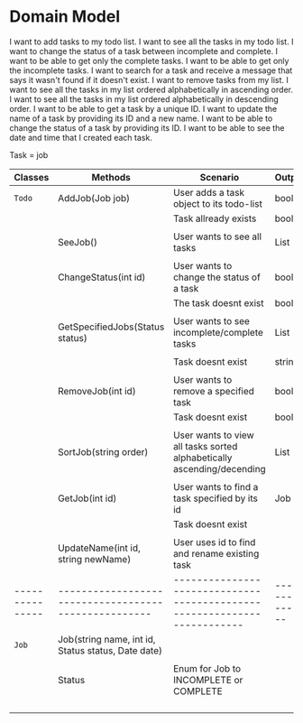 # Domain Model 
I want to add tasks to my todo list.
I want to see all the tasks in my todo list.
I want to change the status of a task between incomplete and complete.
I want to be able to get only the complete tasks.
I want to be able to get only the incomplete tasks.
I want to search for a task and receive a message that says it wasn't found if it doesn't exist.
I want to remove tasks from my list.
I want to see all the tasks in my list ordered alphabetically in ascending order.
I want to see all the tasks in my list ordered alphabetically in descending order.
I want to be able to get a task by a unique ID.
I want to update the name of a task by providing its ID and a new name.
I want to be able to change the status of a task by providing its ID.
I want to be able to see the date and time that I created each task.

Task = job

| Classes       | Methods                                            | Scenario                                                               | Output          |
|---------------|----------------------------------------------------|------------------------------------------------------------------------|-----------------|
| `Todo`        | AddJob(Job job)                                    | User adds a task object to its todo-list                               | bool            |
|               |                                                    | Task allready exists                                                   | bool			|
|               |                                                    |                                                                        |                 |
|               | SeeJob()                                           | User wants to see all tasks                                            | List            |
|               |                                                    |                                                                        |                 |
|               | ChangeStatus(int id)                               | User wants to change the status of a task                              | bool            |
|               |                                                    | The task doesnt exist                                                  | bool            |
|               |                                                    |                                                                        |                 |
|               | GetSpecifiedJobs(Status status)                    | User wants to see incomplete/complete tasks                            | List            |
|               |                                                    |                                                                        |                 |
|               |                                                    | Task doesnt exist                                                      | string          |
|               |                                                    |                                                                        |                 |
|               | RemoveJob(int id)                                  | User wants to remove a specified task                                  | bool            |
|               |                                                    | Task doesnt exist                                                      | bool            |
|               |                                                    |                                                                        |                 |
|               | SortJob(string order)                              | User wants to view all tasks sorted alphabetically ascending/decending | List            |
|               |                                                    |                                                                        |                 |
|               | GetJob(int id)                                     | User wants to find a task specified by its id                          | Job             |
|               |                                                    | Task doesnt exist                                                      |                 |
|               |                                                    |                                                                        |                 |
|               | UpdateName(int id, string newName)                 | User uses id to find and rename existing task                          |                 |
|---------------|----------------------------------------------------|------------------------------------------------------------------------|-----------------|
| `Job`         | Job(string name, int id, Status status, Date date) |                                                                        |                 |
|               |                                                    |                                                                        |                 |
|               | Status                                             | Enum for Job to INCOMPLETE or COMPLETE                                 |                 |
|               |                                                    |                                                                        |                 |
|               |                                                    |                                                                        |                 |
|               |                                                    |                                                                        |                 |
|               |                                                    |                                                                        |                 |
